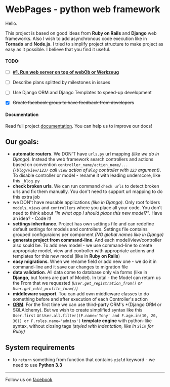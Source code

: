 WebPages - python web framework
===

Hello.

This project is based on good ideas from **Ruby on Rails** and **Django** web frameworks. Also I wish to add asynchronous code execution like in **Tornado** and **Node.js**. I tried to simplify project structure to make project as easy as it possible. I believe that you find it useful.


#### TODO:

- [ ] **[#1. Run web server on top of webOb or Werkzeug](../../issues/1)**
- [ ] Describe plans splitted by milestones in issues
- [ ] Use Django ORM and Django Templates to speed-up development
- [x] ~~Create facebook group to have feedback from developers~~


#### Documentation

Read full project [documentation](docs/). You can help us to improve our docs!


Our goals:
---

 * **automatic routers**. We DON'T have `urls.py` url mapping *(like we do in Django)*. Instead the web framework search controllers and actions based on convention `controller_name/action_name/...` *(`/blog/view/123/` call `view` action of `Blog` controller with `123` argument)*. To disable controller or model - rename it with leading underscore, like this `_blog.py`
 * **check broken urls**. We can run command `check urls` to detect broken urls and fix them manually. You don't need to support url mapping to do this extra job
 * we DON't have reusable applications *(like in Django)*. Only root folders `models`, `views` and `controllers` where you place all your code. You don't need to think about *"In what app I should place this new model?"*. Have an idea? - Code it!
 * **settings inheritance**. Project has own settings file and can redefine default settings for models and controllers. Settings file contains grouped configuraions per component *(NO global names like in Django)*
 * **generate project from command-line**. And each model/view/controller also sould be. To add new model - we use command-line to create appropriate model, view and controller with appropriate actions and templates for this new model (like in **Ruby on Rails**)
 * **easy migrations**. When we rename field or add new one - we do it in command-line and it save our changes to migration file
 * **data validation**. All data come to database only via forms (like in **Django**, but forms are part of Model). In total - the Model can return us the From that we requested *(`User.get_registration_from()` or `User.get_edit_profile_form()`)*
 * **middleware support**. Tou can add own middleware classes to do something before and after execution of each Controller's action
 * **[ORM](https://github.com/webpages/orm)**. For the first time we can use third-party ORM's *(Django ORM or SQLAlchemy). But we wish to create simplified syntax like this `User.first` or `User.all.filter((F.name='Tony' and F.age.in(10, 20, 30)) or F.roles.name='admins')`
 **template engine** with python-like syntax, without closing tags *(styled with indentation, like in `Slim` for Ruby)*


System requirements
---

 * to `return` something from function that contains `yield` keyword - we need to use **Python 3.3**


----

Follow us on [facebook](https://www.facebook.com/WebPagesFramework)
